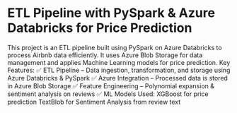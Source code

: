 # ETL Pipeline with PySpark & Azure Databricks for Price Prediction
This project is an ETL pipeline built using PySpark on Azure Databricks to process Airbnb data efficiently. It uses Azure Blob Storage for data management and applies Machine Learning models for price prediction.
Key Features:
✅ ETL Pipeline – Data ingestion, transformation, and storage using Azure Databricks & PySpark
✅ Azure Integration – Processed data is stored in Azure Blob Storage
✅ Feature Engineering – Polynomial expansion & sentiment analysis on reviews
✅ ML Models Used:
  XGBoost for price prediction
  TextBlob for Sentiment Analysis from review text
